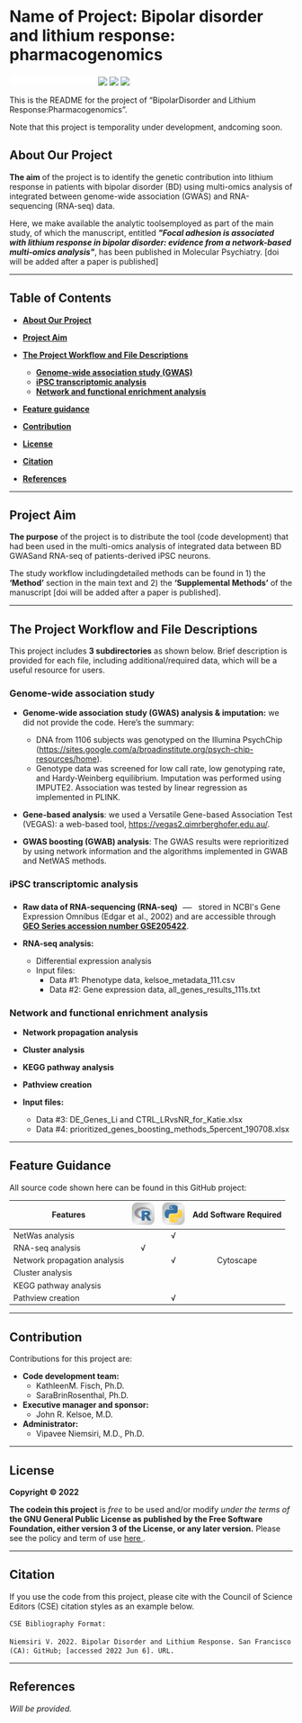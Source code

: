 # Name of Project: Bipolar disorder and lithium response: pharmacogenomics
<img src="spec.png"> ![](https://img.shields.io/badge/Release%20Date-June%202022-red?style=flat&logo=github&logoColor=red)      ![](https://img.shields.io/badge/Release-v1.1.0-orange?style=flat&logo=github&logoColor=orange) ![](https://img.shields.io/badge/License-%20GPL--3.0--or--later-brightgreen?style=flat&logo=opensourceinitiative&logoColor=brightgreen)

This is the README for the project of “BipolarDisorder and Lithium Response:Pharmacogenomics”.

Note that this project is temporality under development, andcoming soon.

## About Our Project
**The aim** of the project is to identify the genetic contribution into lithium response in patients with bipolar disorder (BD) using multi-omics analysis of integrated between genome-wide association (GWAS) and RNA-sequencing (RNA-seq) data.

Here, we make available the analytic toolsemployed as part of the main study, of which the manuscript, entitled ***"Focal adhesion is associated with lithium response in bipolar disorder: evidence from a network-based multi-omics analysis"***, has been published in Molecular Psychiatry. [doi will be added after a paper is published] 


------------------------------------------------------------------------

## Table of Contents

-   [**About Our Project**](#envirius)   

-   [**Project Aim**](#Project-Aim)

-   [**The Project Workflow and File Descriptions**](#The-Project-Workflow-and-File-Descriptions)
    - [**Genome-wide association study (GWAS)**](#Genome-wide-association-study)
    - [**iPSC transcriptomic analysis**](#iPSC-transcriptomic-analysis)
    - [**Network and functional enrichment analysis**](#Network-and-functional-enrichment-analysis)

-  [**Feature guidance**](#Feature-guidance)
-  [**Contribution**](#Contribution)
-  [**License**](#License)
-  [**Citation**](#Citation)
-  [**References**](#References)

------------------------------------------------------------------------
## Project Aim 

**The purpose** of the project is to distribute the tool (code development) that had been used in the multi-omics analysis of integrated data between BD GWASand RNA-seq of patients-derived iPSC neurons.

The study workflow includingdetailed methods can be found in 1) the **‘Method’** section in the main text and 2) the **‘Supplemental Methods’** of the manuscript [doi will be added after a paper is published].

------------------------------------------------------------------------

## The Project Workflow and File Descriptions
This project includes **3 subdirectories** as shown below. Brief description is provided for each file, including additional/required data, which will be a useful resource for users.  

### Genome-wide association study

-   **Genome-wide association study (GWAS) analysis & imputation:** we did not provide the code. Here’s the summary:
    -   DNA from 1106 subjects was genotyped on the Illumina PsychChip (https://sites.google.com/a/broadinstitute.org/psych-chip-resources/home).
    -   Genotype data was screened for low call rate, low genotyping rate, and Hardy-Weinberg equilibrium. Imputation was performed using IMPUTE2. Association was tested by linear regression as implemented in PLINK.

- **Gene-based analysis**: we used a Versatile Gene-based Association Test (VEGAS): a web-based tool, https://vegas2.qimrberghofer.edu.au/.

- **GWAS boosting (GWAB) analysis**: The GWAS results were reprioritized by using network information and the algorithms implemented in GWAB and NetWAS methods.


### iPSC transcriptomic analysis

-   **Raw data of RNA-sequencing (RNA-seq)** <img src="dat.png"> stored in NCBI's Gene Expression Omnibus (Edgar et al., 2002) and are accessible through [**GEO Series accession number GSE205422**](https://www.ncbi.nlm.nih.gov/geo/query/acc.cgi?acc=GSE205422).

-   **RNA-seq analysis:**

    -   Differential expression analysis
    -   Input files:
        -   Data #1: Phenotype data, kelsoe_metadata_111.csv
        -   Data #2: Gene expression data, all_genes_results_111s.txt
        

### Network and functional enrichment analysis

-   **Network propagation analysis**

-   **Cluster analysis**

-   **KEGG pathway analysis**

-   **Pathview creation**

-   **Input files:**
    -   Data #3: DE_Genes_Li and CTRL_LRvsNR_for_Katie.xlsx
    -   Data #4: prioritized_genes_boosting_methods_5percent_190708.xlsx


------------------------------------------------------------------------
## Feature Guidance
All source code shown here can be found in this GitHub project: 

| Features                     |<img src="https://github.com/SommaiGH/master-readme/blob/main/R-GitHub.svg" width="40px">|<img src="https://github.com/SommaiGH/master-readme/blob/main/Python-GItHub.svg" width="40px">|Add Software Required|
|------------------------------|:--------:|:--------:|:------------------------:|
| NetWas analysis              |          |     √    |                          |
| RNA-seq analysis             |    √     |          |                          |
| Network propagation analysis |          |     √    |          Cytoscape       |
| Cluster analysis             |          |          |                          |
| KEGG pathway analysis        |          |          |                          |
| Pathview creation            |          |     √    |                          |


------------------------------------------------------------------------

## Contribution

Contributions for this project are:

-   **Code development team:**
    - KathleenM. Fisch, Ph.D.
    - SaraBrinRosenthal, Ph.D.
-   **Executive manager and sponsor:**
    - John R. Kelsoe, M.D.
-   **Administrator:**
    - Vipavee Niemsiri, M.D., Ph.D.

------------------------------------------------------------------------

## License

**Copyright © 2022**

**The codein this project** is *free* to be used and/or modify *under the terms of* **the GNU General Public License as published by the Free Software Foundation, either version 3 of the License, or any later version.** Please see the policy and term of use <u>[here](https://github.com/SommaiGH/master-readme/blob/main/license.md) </u>.
 
------------------------------------------------------------------------

## Citation

If you use the code from this project, please cite with the Council of Science Editors (CSE) citation styles as an example below.

    CSE Bibliography Format:

    Niemsiri V. 2022. Bipolar Disorder and Lithium Response. San Francisco (CA): GitHub; [accessed 2022 Jun 6]. URL.

------------------------------------------------------------------------

## References


*Will be provided.*



